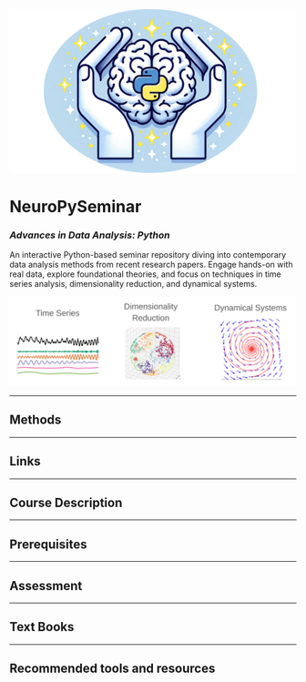 ![Background](png/NeuroPylogo.png)


# NeuroPySeminar
### *Advances in Data Analysis: Python*

An interactive Python-based seminar repository diving into contemporary data analysis methods from recent research papers. Engage hands-on with real data, explore foundational theories, and focus on techniques in time series analysis, dimensionality reduction, and dynamical systems.  

![](png/CourseDescription.png)

---
## Methods
<!-- include:notes/methods_grid.md -->

---
## Links
<!-- include:notes/Links.md -->

---
## Course Description
<!-- include:notes/CourseDescription.md -->

---
## Prerequisites
<!-- include:notes/Prerequisites.md -->

---
## Assessment
<!-- include:notes/Assessment.md -->

---
## Text Books
<!-- include:notes/TextBooks.md -->

---
## Recommended tools and resources
<!-- include:notes/Tools-and-Resources.md -->
